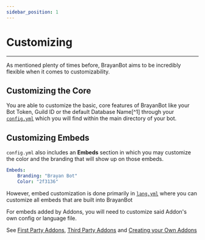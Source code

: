 ```yaml
---
sidebar_position: 1
---
```


# Customizing

---
As mentioned plenty of times before, BrayanBot aims to be incredibly flexible when it comes to customizability.

## Customizing the Core

You are able to customize the basic, core features of BrayanBot like your Bot Token, Guild ID or the default Database Name[^1] through your [`config.yml`](/docs/Management/config) which you will find within the main directory of your bot.
## Customizing Embeds

`config.yml` also includes an **Embeds** section in which you may customize the color and the branding that will show up on those embeds.

```yaml
Embeds:
    Branding: "Brayan Bot"
    Color: "2f3136"
```

However, embed customization is done primarily in [`lang.yml`](/docs/Management/lang) where you can customize all embeds that are built into BrayanBot

For embeds added by Addons, you will need to customize said Addon's own config or language file.

See [First Party Addons](/docs/Developers/Addons/first-party), [Third Party Addons](/docs/Developers/Addons/third-party) and [Creating your Own Addons](/docs/Developers/Addons/creating-addons)